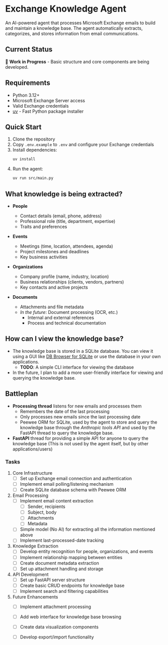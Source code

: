 # Exchange Knowledge Agent

An AI-powered agent that processes Microsoft Exchange emails to build and maintain a knowledge base. The agent automatically extracts, categorizes, and stores information from email communications.

## Current Status

🚧 **Work in Progress** - Basic structure and core components are being developed.

## Requirements

- Python 3.12+
- Microsoft Exchange Server access
- Valid Exchange credentials
- [uv](https://github.com/astral-sh/uv) - Fast Python package installer

## Quick Start

1. Clone the repository
2. Copy `.env.example` to `.env` and configure your Exchange credentials
3. Install dependencies:
   ```bash
   uv install
   ```
4. Run the agent:
   ```bash
   uv run src/main.py
   ```

## What knowledge is being extracted?

- **People**
  - Contact details (email, phone, address)
  - Professional role (title, department, expertise)
  - Traits and preferences

- **Events**
  - Meetings (time, location, attendees, agenda)
  - Project milestones and deadlines
  - Key business activities

- **Organizations**
  - Company profile (name, industry, location)
  - Business relationships (clients, vendors, partners)
  - Key contacts and active projects

- **Documents**
  - Attachments and file metadata
  - *In the future*: Document processing (OCR, etc.)
    - Internal and external references
    - Process and technical documentation

## How can I view the knowledge base?

- The knowledge base is stored in a SQLite database. You can view it using a GUI like [DB Browser for SQLite](https://sqlitebrowser.org/) or use the database in your own applications.
  - **TODO**: A simple CLI interface for viewing the database
- In the future, I plan to add a more user-friendly interface for viewing and querying the knowledge base.

## Battleplan

- **Processing thread** listens for new emails and processes them
  - Remembers the date of the last processing
  - Only processes new emails since the last processing date
  - Peewee ORM for SQLite, used by the agent to store and query the knowledge base through the *Anthropic tools API* and used by the FastAPI thread to query the knowledge base.
- **FastAPI** thread for providing a simple API for anyone to query the knowledge base (This is not used by the agent itself, but by other applications/users)

### Tasks

1. Core Infrastructure
   - [ ] Set up Exchange email connection and authentication
   - [ ] Implement email polling/listening mechanism
   - [ ] Create SQLite database schema with Peewee ORM

2. Email Processing
   - [ ] Implement email content extraction
     - [ ] Sender, recipients
     - [ ] Subject, body
     - [ ] Attachments
     - [ ] Metadata
   - [ ] Simple model (No AI) for extracting all the information mentioned above
   - [ ] Implement last-processed-date tracking

3. Knowledge Extraction
   - [ ] Develop entity recognition for people, organizations, and events
   - [ ] Implement relationship mapping between entities
   - [ ] Create document metadata extraction
   - [ ] Set up attachment handling and storage

4. API Development
   - [ ] Set up FastAPI server structure
   - [ ] Create basic CRUD endpoints for knowledge base
   - [ ] Implement search and filtering capabilities

5. Future Enhancements
   - [ ] Implement attachment processing
   - [ ] Add web interface for knowledge base browsing
   - [ ] Create data visualization components
   - [ ] Develop export/import functionality

